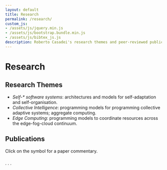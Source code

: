 ```yaml
---
layout: default
title: Research
permalink: /research/
custom_js:
- /assets/js/jquery.min.js
- /assets/js/bootstrap.bundle.min.js
- /assets/js/bibtex_js.js
description: Roberto Casadei's research themes and peer-reviewed publications.
---
```


# Research

## Research Themes

- _Self-* software systems_: architectures and models for self-adaptation and self-organisation.
- *Collective Intelligence*: programming models for programming collective adaptive systems; aggregate computing.
- *Edge Computing*: programming models to coordinate resources across the edge-fog-cloud continuum.

<bibtex src="{{ '/assets/biblio.bib' | relative_url }}"></bibtex>

## Publications

Click on the symbol <i class="fas fa-info-circle"></i> for a paper commentary.

<div class="bibtex_structure">
  <div class="group year" extra="DESC number">
    <h3 class="title"></h3>
    <div class="templates"></div>
  </div>                                                            
</div>

<div class="bibtex_template">
  <div>
    <span class="title"></span>
  </div>
  <div class="if author"><span class="author"><span class="first"></span> <span class="last"></span></span></div>
  <span class="if booktitle"><span class="booktitle"></span>.</span>
  <span class="if journal"><span class="journal"></span>.</span>
  <span class="if year">
  <span class="year"></span>.
  <span class="if note">
    <!--<button class="bibtexVar" type="button" data-toggle="collapse" data-target="#notes_+BIBTEXKEY+" extra="BIBTEXKEY" role="button" aria-expanded="false" aria-controls="notes_+BIBTEXKEY+"><i class="fas fa-envelope"></i></button>-->
    <a class="bibtexVar" type="button" data-toggle="collapse" href="#notes_+BIBTEXKEY+" extra="BIBTEXKEY" role="button" aria-expanded="false" aria-controls="notes_+BIBTEXKEY+"><i class="fas fa-info-circle"></i></a>
  </span>
  </span>
  <div class="if url">
    <a class="bibtexVar" href="+URL+" extra="url">
      <span class="url"></span>
    </a>
  </div>
  <div class="if !url">
    <div class="if doi">
      <a class="bibtexVar" href="" extra="doi"><span class="doi"></span></a>
    </div>
  </div>
  <div class="note collapse bibtexVar" id="notes_+BIBTEXKEY+" extra="BIBTEXKEY">
    <span extra="note" class="note"></span>
  </div>
</div>

<div id="bibtex_display"></div>
